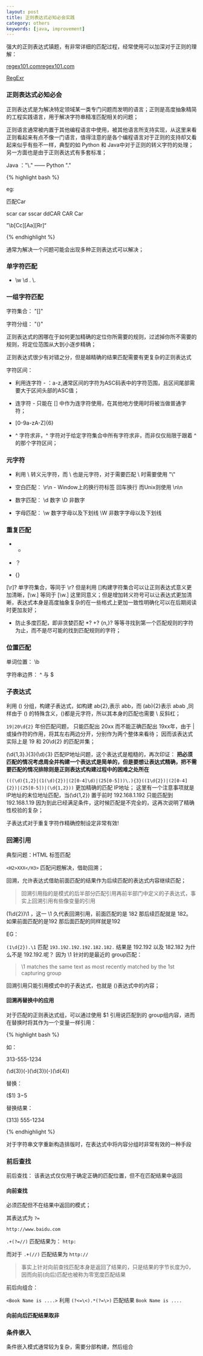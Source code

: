 ```yaml
---
layout: post
title: 正则表达式必知必会实践
category: others
keywords: [java, improvement]
---
```


强大的正则表达式镇题，有非常详细的匹配过程，经常使用可以加深对于正则的理解：

[regex101.comregex101.com](https://regex101.com/)

[RegExr](http://regexr.com/)

### 正则表达式必知必会

正则表达式是为解决特定领域某一类专门问题而发明的语言；正则是高度抽象精简的工程实践语言，用于解决字符串精准匹配相关的问题；

正则语言通常被内置于其他编程语言中使用，被其他语言所支持实现，从这里来看正则看起来有点不像一门语言，值得注意的是各个编程语言对于正则的支持却又看起来似乎有些不一样，典型的如 Python 和 Java中对于正则的转义字符的处理；另一方面也是由于正则表达式有多套标准；

Java ："\\."  —— Python "\."

{% highlight bash %}

eg:

匹配Car

scar car sscar ddCAR CAR Car 

”\b[Cc][Aa][Rr]“

{% endhighlight %}

通常为解决一个问题可能会出现多种正则表达式可以解决；

### 单字符匹配  

* \w  \d .  \\.

### 一组字符匹配   

字符集合： "[]"

字符分组： "()"

正则表达式的困哪在于如何更加精确的定位你所需要的规则，过滤掉你所不需要的规则，将定位范围从大到小逐步精确；

正则表达式很少有对错之分，但是越精确的结果匹配需要有更复杂的正则表达式

字符区间：

* 利用连字符 - ：a-z,通常区间的字符为ASC码表中的字符范围，且区间尾部需要大于区间头部的ASC值；

* 连字符 - 只能在 [] 中作为连字符使用，在其他地方使用时将被当做普通字符；

* [0-9a-zA-Z]{6} 

* ^ 字符求非，^ 字符对于给定字符集合中所有字符求非，而非仅仅局限于跟着 ^ 的那个字符区间；

### 元字符

* 利用 \ 转义元字符，而 \ 也是元字符，对于需要匹配 \ 时需要使用 "\\"

* 空白匹配： \r\n - Window上的换行符标签 回车换行  而Unix则使用 \n\n 

* 数字匹配： \d  数字  \D 非数字   

* 字母匹配： \w  数字字母以及下划线  \W 非数字字母以及下划线          

### 重复匹配   

*  + 

*  ？

*  {}

[\r]? 单字符集合，等同于 \r? 但是利用 []构建字符集合可以让正则表达式意义更加清晰，[\w.] 等同于 [\w\.] 这里同意义；但是增加转义符号可以让表达式更加清晰，表达式本身是高度抽象复杂的在一些格式上更加一致性明确化可以在后期阅读时更加友好；

* 防止多度匹配，即非贪婪匹配  *? +? {n,}? 等等寻找到第一个匹配规则的字符为止，而不是尽可能的找到匹配规则的字符；

### 位置匹配

单词位置： \b

字符串边界： ^ 与 $   

### 子表达式  

利用 () 分组，构建子表达式，如构建 ab{2},表示 abb，而 (ab){2}表示 abab ,同样由于 () 的特殊含义，()都是元字符，所以其本身的匹配也需要  \ 反斜杠；

`19|20\d{2}` 年份匹配问题， 只能匹配出 20xx 而不能正确匹配出 19xx年，由于 | 或操作符的作用，将其左右两边分开，分别作为两个整体来看待； 因而该表达式实际上是 19 和 20\d{2} 的匹配并集；

(\d{1,3}\.){3}(\d){3} 匹配IP地址问题，这个表达式是粗糙的，再次印证： **把必须匹配的情况考虑周全并构建一个表达式是简单的，但是要想让表达式精确，把不需要匹配的情况排除则是正则表达式构建过程中的困难之处所在**

`(((\d){1,2}|(1(\d){2})|(2[0-4]\d)|(25[0-5]))\.){3}((1\d{2})|(2[0-4]{2})|(25[0-5])|(\d{1,2}))` 更加精确的匹配 IP地址； 这里有一个注意事项就是IP地址的末位地址匹配，当(\d{1,2}) 置于前时 192.168.1.192 只能匹配到 192.168.1.19 因为到此已经满足条件，这时候匹配是不完全的，这再次说明了精确性校验的复杂；  

子表达式对于重复字符作精确控制设定非常有效!   

### 回溯引用  

典型问题：HTML 标签匹配

`<H2>XXX</H3>`  匹配问题解决，借助回溯；

回溯，允许表达式借助前面匹配的结果作为后续匹配的表达式内容继续匹配；

>  回溯引用指的是模式的后半部分匹配引用再前半部门中定义的子表达式，事实上回溯引用有些像变量的引用


(1\d{2})\1 ，这一 \1 久代表回溯引用，前面匹配的是 182 那后续匹配就是 182。 如果前面匹配的是192 那后面匹配的同样就是192    

EG：

`(1\d{2}).\1` 匹配 `193.192.192.192.182.182.` 结果是 192.192 以及 182.182 为什么不是 192.192.呢？ 因为 \1 针对的是最近的 group匹配：

>  \1 matches the same text as most recently matched by the 1st capturing group

回溯引用只能引用模式中的子表达式，也就是 ()表达式中的内容；

#### 回溯再替换中的应用 

对于匹配的正则表达式组，可以通过使用 $1 引用说匹配到的 group组内容，进而在替换时将其作为一个变量一样引用：

{% highlight bash %}

如：

313-555-1234 

(\d{3})(-)(\d{3})(-)(\d{4})

替换：

($1) $3-$5

替换结果：

(313) 555-1234 

{% endhighlight %}

对于字符串文字重新构造排版时，在表达式中将内容分组时非常有效的一种手段

### 前后查找   

前后查找： 该表达式仅仅用于确定正确的匹配位置，但不在匹配结果中返回   

#### 向前查找

必须匹配但不在结果中返回的模式；

其表达式为 `?=`

`http://www.baidu.com` 

`.+(?=//)` 匹配结果为： `http:`

而对于 `.+(//)` 匹配结果为 `http://`

> 事实上针对向前查找匹配本身是返回了结果的，只是结果的字节长度为0，因而向前(向后)匹配也被称为零宽度匹配结果
> 

前后向组合：

`<Book Name is ....>` 利用 `(?<=\<).*(?=\>)` 匹配结果 `Book Name is ....` 

#### 向前向后匹配结果取非  

### 条件嵌入  

条件嵌入模式通常较为复杂，需要分部构建，然后组合
